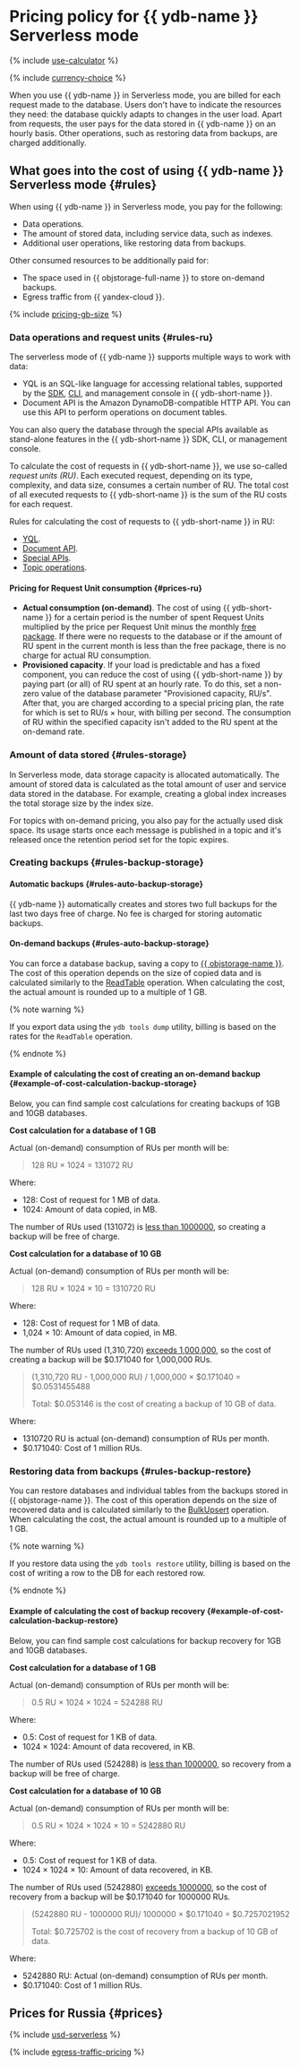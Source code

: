 # Pricing policy for {{ ydb-name }} Serverless mode



{% include [use-calculator](../../_includes/pricing/use-calculator.md) %}

{% include [currency-choice](../_includes/pricing/currency-choice.md) %}

When you use {{ ydb-name }} in Serverless mode, you are billed for each request made to the database. Users don't have to indicate the resources they need: the database quickly adapts to changes in the user load. Apart from requests, the user pays for the data stored in {{ ydb-name }} on an hourly basis. Other operations, such as restoring data from backups, are charged additionally.

## What goes into the cost of using {{ ydb-name }} Serverless mode {#rules}

When using {{ ydb-name }} in Serverless mode, you pay for the following:
* Data operations.
* The amount of stored data, including service data, such as indexes.
* Additional user operations, like restoring data from backups.

Other consumed resources to be additionally paid for:

* The space used in {{ objstorage-full-name }} to store on-demand backups.
* Egress traffic from {{ yandex-cloud }}.

{% include [pricing-gb-size](../_includes/pricing/pricing-gb-size.md) %}

### Data operations and request units {#rules-ru}

The serverless mode of {{ ydb-name }} supports multiple ways to work with data:
* YQL is an SQL-like language for accessing relational tables, supported by the [SDK](https://ydb.tech/en/docs/reference/ydb-sdk/), [CLI](https://ydb.tech/en/docs/reference/ydb-cli/), and management console in {{ ydb-short-name }}.
* Document API is the Amazon DynamoDB-compatible HTTP API. You can use this API to perform operations on document tables.

You can also query the database through the special APIs available as stand-alone features in the {{ ydb-short-name }} SDK, CLI, or management console.

To calculate the cost of requests in {{ ydb-short-name }}, we use so-called _request units (RU)_. Each executed request, depending on its type, complexity, and data size, consumes a certain number of RU. The total cost of all executed requests to {{ ydb-short-name }} is the sum of the RU costs for each request.

Rules for calculating the cost of requests to {{ ydb-short-name }} in RU:
* [YQL](ru-yql.md).
* [Document API](ru-docapi.md).
* [Special APIs](ru-special.md).
* [Topic operations](ru-topics.md).

#### Pricing for Request Unit consumption {#prices-ru}

* **Actual consumption (on-demand)**. The cost of using {{ ydb-short-name }} for a certain period is the number of spent Request Units multiplied by the price per Request Unit minus the monthly [free package](../../billing/concepts/serverless-free-tier.md#ydb). If there were no requests to the database or if the amount of RU spent in the current month is less than the free package, there is no charge for actual RU consumption.
* **Provisioned capacity**. If your load is predictable and has a fixed component, you can reduce the cost of using {{ ydb-short-name }} by paying part (or all) of RU spent at an hourly rate. To do this, set a non-zero value of the database parameter "Provisioned capacity, RU/s". After that, you are charged according to a special pricing plan, the rate for which is set to RU/s × hour, with billing per second. The consumption of RU within the specified capacity isn't added to the RU spent at the on-demand rate.

### Amount of data stored {#rules-storage}

In Serverless mode, data storage capacity is allocated automatically. The amount of stored data is calculated as the total amount of user and service data stored in the database. For example, creating a global index increases the total storage size by the index size.

For topics with on-demand pricing, you also pay for the actually used disk space. Its usage starts once each message is published in a topic and it's released once the retention period set for the topic expires.

### Creating backups {#rules-backup-storage}

#### Automatic backups {#rules-auto-backup-storage}

{{ ydb-name }} automatically creates and stores two full backups for the last two days free of charge. No fee is charged for storing automatic backups.

#### On-demand backups {#rules-auto-backup-storage}

You can force a database backup, saving a copy to [{{ objstorage-name }}](../../storage/). The cost of this operation depends on the size of copied data and is calculated similarly to the [ReadTable](ru-special.md#readtable) operation. When calculating the cost, the actual amount is rounded up to a multiple of 1 GB.

{% note warning %}

If you export data using the `ydb tools dump` utility, billing is based on the rates for the `ReadTable` operation.

{% endnote %}

#### Example of calculating the cost of creating an on-demand backup {#example-of-cost-calculation-backup-storage}

Below, you can find sample cost calculations for creating backups of 1GB and 10GB databases.

**Cost calculation for a database of 1 GB**

Actual (on-demand) consumption of RUs per month will be:

> 128 RU × 1024 = 131072 RU

Where:

* 128: Cost of request for 1 MB of data.
* 1024: Amount of data copied, in MB.

The number of RUs used (131072) is [less than 1000000](#prices), so creating a backup will be free of charge.

**Cost calculation for a database of 10 GB**

Actual (on-demand) consumption of RUs per month will be:



> 128 RU × 1024 × 10 = 1310720 RU

Where:

* 128: Cost of request for 1 MB of data.
* 1,024 × 10: Amount of data copied, in MB.

The number of RUs used (1,310,720) [exceeds 1,000,000](#prices), so the cost of creating a backup will be $0.171040 for 1,000,000 RUs.

> (1,310,720 RU - 1,000,000 RU) / 1,000,000 × $0.171040 = $0.0531455488
>
> Total: $0.053146 is the cost of creating a backup of 10 GB of data.

Where:

* 1310720 RU is actual (on-demand) consumption of RUs per month.
* $0.171040: Cost of 1 million RUs.


### Restoring data from backups {#rules-backup-restore}

You can restore databases and individual tables from the backups stored in {{ objstorage-name }}. The cost of this operation depends on the size of recovered data and is calculated similarly to the [BulkUpsert](ru-special.md#bulkupsert) operation. When calculating the cost, the actual amount is rounded up to a multiple of 1 GB.

{% note warning %}

If you restore data using the `ydb tools restore` utility, billing is based on the cost of writing a row to the DB for each restored row.

{% endnote %}

#### Example of calculating the cost of backup recovery {#example-of-cost-calculation-backup-restore}

Below, you can find sample cost calculations for backup recovery for 1GB and 10GB databases.

**Cost calculation for a database of 1 GB**

Actual (on-demand) consumption of RUs per month will be:

> 0.5 RU × 1024 × 1024 = 524288 RU

Where:

* 0.5: Cost of request for 1 KB of data.
* 1024 × 1024: Amount of data recovered, in KB.

The number of RUs used (524288) is [less than 1000000](#prices), so recovery from a backup will be free of charge.

**Cost calculation for a database of 10 GB**

Actual (on-demand) consumption of RUs per month will be:



> 0.5 RU × 1024 × 1024 × 10 = 5242880 RU

Where:

* 0.5: Cost of request for 1 KB of data.
* 1024 × 1024 × 10: Amount of data recovered, in KB.

The number of RUs used (5242880) [exceeds 1000000](#prices), so the cost of recovery from a backup will be $0.171040 for 1000000 RUs.

> (5242880 RU - 1000000 RU)/ 1000000 × $0.171040 = $0.7257021952
>
> Total: $0.725702 is the cost of recovery from a backup of 10 GB of data.

Where:

* 5242880 RU: Actual (on-demand) consumption of RUs per month.
* $0.171040: Cost of 1 million RUs.


## Prices for Russia {#prices}




{% include [usd-serverless](../../_pricing/ydb/usd-serverless.md) %}


{% include [egress-traffic-pricing](../../_includes/egress-traffic-pricing.md) %}
